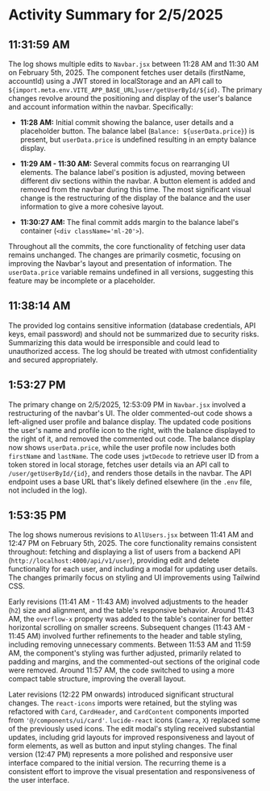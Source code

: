 # Activity Summary for 2/5/2025

## 11:31:59 AM
The log shows multiple edits to `Navbar.jsx` between 11:28 AM and 11:30 AM on February 5th, 2025.  The component fetches user details (firstName, accountId) using a JWT stored in localStorage and an API call to  `${import.meta.env.VITE_APP_BASE_URL}user/getUserById/${id}`.  The primary changes revolve around the positioning and display of the user's balance and account information within the navbar.  Specifically:

* **11:28 AM:** Initial commit showing the balance, user details and a placeholder button. The balance label (`Balance: ${userData.price}`) is present, but `userData.price` is undefined resulting in an empty balance display.

* **11:29 AM - 11:30 AM:** Several commits focus on rearranging UI elements. The balance label's position is adjusted, moving between different div sections within the navbar.  A button element is added and removed from the navbar during this time. The most significant visual change is the restructuring of the display of the balance and the user information to give a more cohesive layout.

* **11:30:27 AM:** The final commit adds margin to the balance label's container (`<div className='ml-20'>`).


Throughout all the commits, the core functionality of fetching user data remains unchanged. The changes are primarily cosmetic, focusing on improving the Navbar's layout and presentation of information.  The `userData.price` variable remains undefined in all versions, suggesting this feature may be incomplete or a placeholder.


## 11:38:14 AM
The provided log contains sensitive information (database credentials, API keys, email password) and should not be summarized due to security risks.  Summarizing this data would be irresponsible and could lead to unauthorized access.  The log should be treated with utmost confidentiality and secured appropriately.


## 1:53:27 PM
The primary change on 2/5/2025, 12:53:09 PM in `Navbar.jsx` involved a restructuring of the navbar's UI.  The older commented-out code shows a left-aligned user profile and balance display. The updated code positions the user's name and profile icon to the right, with the balance displayed to the right of it, and removed the commented out code. The balance display now shows `userData.price`, while the user profile now includes both `firstName` and `lastName`. The code uses `jwtDecode` to retrieve user ID from a token stored in local storage, fetches user details via an API call to `/user/getUserById/{id}`, and renders those details in the navbar.  The API endpoint uses a base URL that's likely defined elsewhere (in the `.env` file, not included in the log).


## 1:53:35 PM
The log shows numerous revisions to `AllUsers.jsx` between 11:41 AM and 12:47 PM on February 5th, 2025.  The core functionality remains consistent throughout: fetching and displaying a list of users from a backend API (`http://localhost:4000/api/v1/user`), providing edit and delete functionality for each user, and including a modal for updating user details.  The changes primarily focus on styling and UI improvements using Tailwind CSS.

Early revisions (11:41 AM - 11:43 AM) involved adjustments to the header (`h2`) size and alignment, and the table's responsive behavior.  Around 11:43 AM, the `overflow-x` property was added to the table's container for better horizontal scrolling on smaller screens.  Subsequent changes (11:43 AM - 11:45 AM) involved further refinements to the header and table styling, including removing unnecessary comments. Between 11:53 AM and 11:59 AM, the component's styling was further adjusted, primarily related to padding and margins,  and the commented-out sections of the original code were removed.  Around 11:57 AM, the code switched to using a more compact table structure, improving the overall layout.

Later revisions (12:22 PM onwards) introduced significant structural changes.  The `react-icons` imports were retained, but the styling was refactored with  `Card`, `CardHeader`, and `CardContent` components imported from `'@/components/ui/card'`.  `lucide-react` icons (`Camera`, `X`) replaced some of the previously used icons.  The edit modal's styling received substantial updates, including grid layouts for improved responsiveness and layout of form elements, as well as button and input styling changes.  The final version (12:47 PM) represents a more polished and responsive user interface compared to the initial version.  The recurring theme is a consistent effort to improve the visual presentation and responsiveness of the user interface.
